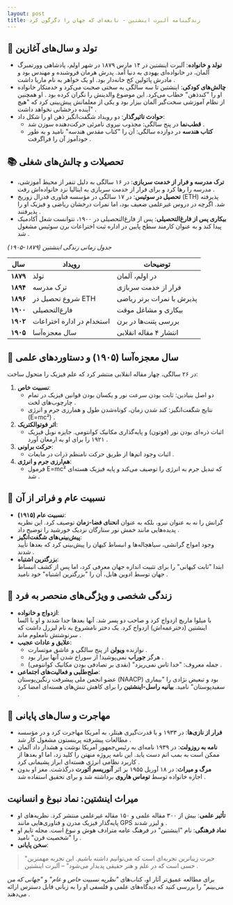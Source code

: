 ```yaml
---
layout: post
title: زندگینامه آلبرت اینشتین - نابغه‌ای که جهان را دگرگون کرد
---
```


## 👶 تولد و سال‌های آغازین
- **تولد و خانواده**: آلبرت اینشتین در ۱۴ مارس ۱۸۷۹ در شهر اولم، پادشاهی وورتمبرگ آلمان، در خانواده‌ای یهودی به دنیا آمد. پدرش هرمان فروشنده و مهندس بود و مادرش پائولین کخ خانه‌دار بود. او یک خواهر به نام ماریا داشت .
- **چالش‌های کودکی**: اینشتین تا سه سالگی به سختی صحبت می‌کرد و خدمتکار خانواده او را "کندذهن" خطاب می‌کرد. این موضوع والدینش را نگران کرده بود . او همچنین از نظام آموزشی سخت‌گیر آلمان بیزار بود و یکی از معلمانش پیش‌بینی کرد که "هیچ آینده درخشانی نخواهد داشت" .
- **حوادث تاثیرگذار**: دو رویداد شگفت‌انگیز ذهن او را شکل داد:  
  - **قطب‌نما** در پنج سالگی: مجذوب نیروی نامرئی حرکت‌دهنده سوزن شد .  
  - **کتاب هندسه** در دوازده سالگی: آن را "کتاب مقدس هندسه" نامید و به طور خودآموز آن را فراگرفت .

## 📚 تحصیلات و چالش‌های شغلی
- **ترک مدرسه و فرار از خدمت سربازی**: در ۱۶ سالگی به دلیل تنفر از محیط آموزشی، مدرسه را رها کرد و برای فرار از خدمت سربازی به ایتالیا نزد خانواده‌اش رفت .
- **تحصیل در سوئیس**: در ۱۷ سالگی در مؤسسه فناوری فدرال زوریخ (ETH) پذیرفته شد. اگرچه در دروس غیرعلمی ضعیف بود، اما نمرات درخشان ریاضی و فیزیک او را پذیرفتند .
- **بیکاری پس از فارغ‌التحصیلی**: پس از فارغ‌التحصیلی در ۱۹۰۰، نتوانست شغل آکادمیک پیدا کند و به عنوان کارمند سطح پایین در اداره ثبت اختراعات برن سوئیس مشغول شد .

*جدول زمانی زندگی اینشتین (۱۸۷۹-۱۹۰۵)*

| **سال** | **رویداد** | **توضیحات** |
|----------|------------|--------------|
| **۱۸۷۹** | تولد | در اولم، آلمان |
| **۱۸۹۴** | ترک مدرسه | فرار از خدمت سربازی |
| **۱۸۹۶** | شروع تحصیل در ETH | پذیرش با نمرات برتر ریاضی |
| **۱۹۰۰** | فارغ‌التحصیلی | بیکاری و مشاغل موقت |
| **۱۹۰۲** | استخدام در اداره اختراعات | بررسی پتنت‌ها در برن |
| **۱۹۰۵** | سال معجزه‌آسا | انتشار ۴ مقاله انقلابی |

## 🌟 سال معجزه‌آسا (۱۹۰۵) و دستاوردهای علمی
در ۲۶ سالگی، چهار مقاله انقلابی منتشر کرد که علم فیزیک را متحول ساخت:
1. **نسبیت خاص**:  
   - دو اصل بنیادین: ثابت بودن سرعت نور و یکسان بودن قوانین فیزیک در تمام چارچوب‌های لخت .  
   - نتایج شگفت‌انگیز: کند شدن زمان، کوتاه‌شدن طول و همارزی جرم و انرژی (E=mc²) .
2. **اثر فوتوالکتریک**:  
   - اثبات ذره‌ای بودن نور (فوتون) و پایه‌گذاری مکانیک کوانتومی. جایزه نوبل فیزیک ۱۹۲۱ را برای او به ارمغان آورد .
3. **حرکت براونی**:  
   - اثبات وجود اتم‌ها از طریق حرکت نامنظم ذرات در مایعات .
4. **هم‌ارزی جرم و انرژی**:  
   - فرمول E=mc² که تبدیل جرم به انرژی را توصیف می‌کند و پایه فیزیک هسته‌ای شد .

## 🔭 نسبیت عام و فراتر از آن
- **نسبیت عام (۱۹۱۵)**:  
  گرانش را نه به عنوان نیرو، بلکه به عنوان **انحنای فضا-زمان** توصیف کرد. این نظریه پدیده‌هایی مانند خمش نور ستارگان نزدیک خورشید را توضیح داد .
- **پیش‌بینی‌های شگفت‌انگیز**:  
  وجود امواج گرانشی، سیاهچاله‌ها و انبساط کیهان را پیش‌بینی کرد که بعدها تأیید شدند .
- **بزرگترین اشتباه**:  
  ابتدا "ثابت کیهانی" را برای تثبیت اندازه جهان معرفی کرد، اما پس از کشف انبساط جهان توسط ادوین هابل، آن را "بزرگترین اشتباه" خود نامید .

## 🎻 زندگی شخصی و ویژگی‌های منحصر به فرد
- **ازدواج و خانواده**:  
  با میلوا ماریچ ازدواج کرد و صاحب دو پسر شد. آنها بعدها جدا شدند و او با السا اینشتین (دخترعمه‌اش) ازدواج کرد. یک دختر نامشروع به نام لیزرل داشت که سرنوشتش نامعلوم ماند .
- **علایق و عادات عجیب**:  
  - نوازنده **ویولن** از پنج سالگی و عاشق موتسارت .  
  - هرگز **جوراب** نمی‌پوشید! از سوراخ شدن آنها بیزار بود .  
  - جمله معروف: "خدا تاس نمی‌ریزد" (نقدی بر تصادفی بودن مکانیک کوانتومی) .
- **صلح‌طلبی و فعالیت‌های اجتماعی**:  
  عضو انجمن ملی پیشرفت رنگین‌پوستان (NAACP) بود و تبعیض نژادی را "بیماری سفیدپوستان" نامید. **بیانیه راسل-اینشتین** را برای کاهش تنش‌های هسته‌ای امضا کرد .

## 🛑 مهاجرت و سال‌های پایانی
- **فرار از نازی‌ها**: در ۱۹۳۳ و با قدرت‌گیری هیتلر، به آمریکا مهاجرت کرد و در مؤسسه مطالعات پیشرفته پرینستون مشغول کار شد .
- **نامه به روزولت**: در ۱۹۳۹ نامه‌ای به رئیس‌جمهور آمریکا نوشت و هشدار داد آلمان ممکن است به بمب اتم دست یابد. این نامه پروژه منهتن را کلید زد، اما او بعدها از کاربرد نظامی انرژی هسته‌ای ابراز پشیمانی کرد .
- **مرگ و میراث**: در ۱۸ آوریل ۱۹۵۵ بر اثر **آنوریسم آئورت** درگذشت. مغز او بدون اجازه خانواده توسط **توماس هاروی** برداشته شد و برای تحقیق استفاده شد .

## میراث اینشتین: نماد نبوغ و انسانیت
- **تأثیر علمی**: بیش از ۳۰۰ مقاله علمی و ۱۵۰ مقاله غیرعلمی منتشر کرد. نظریه‌های او پایه‌گذار فیزیک مدرن و فناوری‌هایی مانند GPS و لیزر شدند .
- **نماد فرهنگی**: نام "اینشتین" در فرهنگ عامه مترادف هوش و نبوغ است. مجله تایم او را "شخصیت قرن" نامید .
- **سخن پایانی**:  
> "حیرت زیباترین تجربه‌ای است که می‌توانیم داشته باشیم. این تجربه مهمترین حسی است که در علم و هنر حقیقی پدیدار می‌شود" – آلبرت اینشتین .

برای مطالعه عمیق‌تر آثار او، کتاب‌های *"نظریه نسبیت خاص و عام"* و *"جهانی که من می‌بینم"* را بررسی کنید که دیدگاه‌های علمی و فلسفی او را به زبانی قابل دسترس ارائه می‌دهند .
